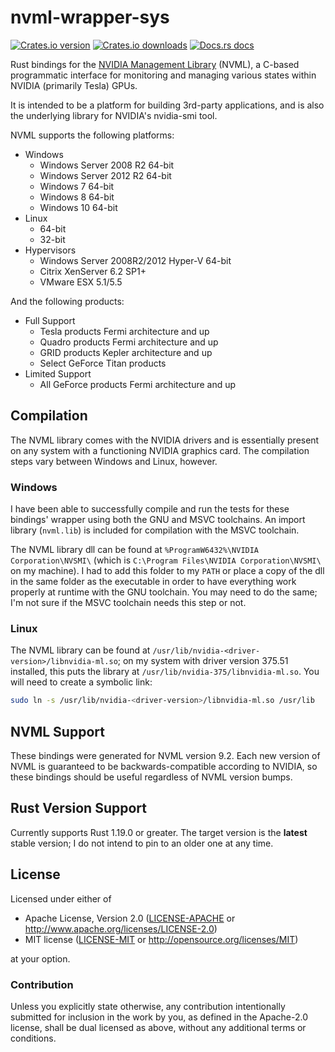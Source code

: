 # nvml-wrapper-sys

[![Crates.io version](https://img.shields.io/crates/v/nvml-wrapper-sys.svg?style=flat-square)](https://crates.io/crates/nvml-wrapper-sys)
[![Crates.io downloads](https://img.shields.io/crates/d/nvml-wrapper-sys.svg?style=flat-square)](https://crates.io/crates/nvml-wrapper-sys)
[![Docs.rs docs](https://docs.rs/nvml-wrapper-sys/badge.svg)](https://docs.rs/nvml-wrapper-sys)

Rust bindings for the
[NVIDIA Management Library](https://developer.nvidia.com/nvidia-management-library-nvml)
(NVML), a C-based programmatic interface for monitoring and managing various states within
NVIDIA (primarily Tesla) GPUs.

It is intended to be a platform for building 3rd-party applications, and is also the
underlying library for NVIDIA's nvidia-smi tool.

NVML supports the following platforms:

* Windows
  * Windows Server 2008 R2 64-bit
  * Windows Server 2012 R2 64-bit
  * Windows 7 64-bit
  * Windows 8 64-bit
  * Windows 10 64-bit
* Linux
  * 64-bit
  * 32-bit
* Hypervisors
  * Windows Server 2008R2/2012 Hyper-V 64-bit
  * Citrix XenServer 6.2 SP1+
  * VMware ESX 5.1/5.5

And the following products:

* Full Support
  * Tesla products Fermi architecture and up
  * Quadro products Fermi architecture and up
  * GRID products Kepler architecture and up
  * Select GeForce Titan products
* Limited Support
  * All GeForce products Fermi architecture and up

## Compilation

The NVML library comes with the NVIDIA drivers and is essentially present on any
system with a functioning NVIDIA graphics card. The compilation steps vary
between Windows and Linux, however.

### Windows

I have been able to successfully compile and run the tests for these bindings' wrapper
using both the GNU and MSVC toolchains. An import library (`nvml.lib`) is included for
compilation with the MSVC toolchain.

The NVML library dll can be found at `%ProgramW6432%\NVIDIA Corporation\NVSMI\`
(which is `C:\Program Files\NVIDIA Corporation\NVSMI\` on my machine). I had to add
this folder to my `PATH` or place a copy of the dll in the same folder as the executable
in order to have everything work properly at runtime with the GNU toolchain. You may
need to do the same; I'm not sure if the MSVC toolchain needs this step or not.

### Linux

The NVML library can be found at `/usr/lib/nvidia-<driver-version>/libnvidia-ml.so`; on my
system with driver version 375.51 installed, this puts the library at
`/usr/lib/nvidia-375/libnvidia-ml.so`. You will need to create a symbolic link:

```bash
sudo ln -s /usr/lib/nvidia-<driver-version>/libnvidia-ml.so /usr/lib
```

## NVML Support

These bindings were generated for NVML version 9.2. Each new version of NVML is
guaranteed to be backwards-compatible according to NVIDIA, so these bindings
should be useful regardless of NVML version bumps.

## Rust Version Support

Currently supports Rust 1.19.0 or greater. The target version is the **latest**
stable version; I do not intend to pin to an older one at any time.

## License

Licensed under either of

* Apache License, Version 2.0
   ([LICENSE-APACHE](LICENSE-APACHE) or http://www.apache.org/licenses/LICENSE-2.0)
* MIT license
   ([LICENSE-MIT](LICENSE-MIT) or http://opensource.org/licenses/MIT)

at your option.

### Contribution

Unless you explicitly state otherwise, any contribution intentionally submitted
for inclusion in the work by you, as defined in the Apache-2.0 license, shall be
dual licensed as above, without any additional terms or conditions.
